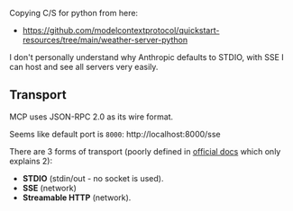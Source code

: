 Copying C/S for python from here:
* https://github.com/modelcontextprotocol/quickstart-resources/tree/main/weather-server-python


I don't personally understand why Anthropic defaults to STDIO, with SSE I can host and see all servers very easily.

## Transport

MCP uses JSON-RPC 2.0 as its wire format.

Seems like default port is `8000`: http://localhost:8000/sse

There are 3 forms of transport (poorly defined in [official docs](https://modelcontextprotocol.io/docs/concepts/transports#built-in-transport-types) which only explains 2):

* **STDIO** (stdin/out - no socket is used).
* **SSE** (network)
* **Streamable HTTP** (network).
